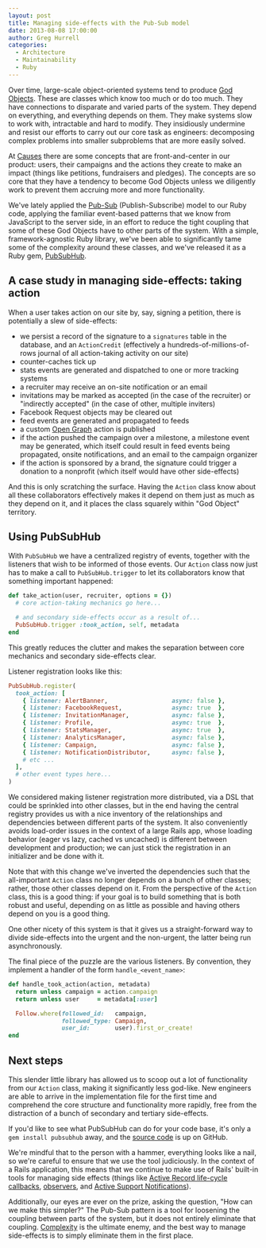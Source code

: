 ```yaml
---
layout: post
title: Managing side-effects with the Pub-Sub model
date: 2013-08-08 17:00:00
author: Greg Hurrell
categories:
  - Architecture
  - Maintainability
  - Ruby
---
```


Over time, large-scale object-oriented systems tend to produce [God
Objects](http://en.wikipedia.org/wiki/God_object). These are classes which know
too much or do too much. They have connections to disparate and varied parts of
the system. They depend on everything, and everything depends on them. They make
systems slow to work with, intractable and hard to modify. They insidiously
undermine and resist our efforts to carry out our core task as engineers:
decomposing complex problems into smaller subproblems that are more easily
solved.

At [Causes](http://www.causes.com) there are some concepts that are
front-and-center in our product: users, their campaigns and the actions
they create to make an impact (things like petitions, fundraisers and pledges).
The concepts are so core that they have a tendency to become God Objects unless
we diligently work to prevent them accruing more and more functionality.

We've lately applied the
[Pub-Sub](https://en.wikipedia.org/wiki/Publish%E2%80%93subscribe_pattern)
(Publish-Subscribe) model to our Ruby code, applying the familiar event-based
patterns that we know from JavaScript to the server side, in an effort to reduce
the tight coupling that some of these God Objects have to other parts of the
system. With a simple, framework-agnostic Ruby library, we've been able to
significantly tame some of the complexity around these classes, and we've
released it as a Ruby gem, [PubSubHub](https://github.com/causes/pubsubhub).

<!-- more -->

## A case study in managing side-effects: taking action

When a user takes action on our site by, say, signing a petition, there is
potentially a slew of side-effects:

  - we persist a record of the signature to a `signatures` table in the
    database, and an `ActionCredit` (effectively a hundreds-of-millions-of-rows
    journal of all action-taking activity on our site)
  - counter-caches tick up
  - stats events are generated and dispatched to one or more tracking systems
  - a recruiter may receive an on-site notification or an email
  - invitations may be marked as accepted (in the case of the recruiter) or
    "indirectly accepted" (in the case of other, multiple inviters)
  - Facebook Request objects may be cleared out
  - feed events are generated and propagated to feeds
  - a custom [Open Graph](https://developers.facebook.com/docs/opengraph/)
    action is published
  - if the action pushed the campaign over a milestone, a milestone event may be
    generated, which itself could result in feed events being propagated, onsite
    notifications, and an email to the campaign organizer
  - if the action is sponsored by a brand, the signature could trigger a
    donation to a nonprofit (which itself would have other side-effects)

And this is only scratching the surface. Having the `Action` class know about
all these collaborators effectively makes it depend on them just as much as they
depend on it, and it places the class squarely within "God Object" territory.

## Using PubSubHub

With `PubSubHub` we have a centralized registry of events, together with the
listeners that wish to be informed of those events. Our `Action` class now just
has to make a call to `PubSubHub.trigger` to let its collaborators know that
something important happened:

```ruby
def take_action(user, recruiter, options = {})
  # core action-taking mechanics go here...

  # and secondary side-effects occur as a result of...
  PubSubHub.trigger :took_action, self, metadata
end
```

This greatly reduces the clutter and makes the separation between core mechanics
and secondary side-effects clear.

Listener registration looks like this:

```ruby
PubSubHub.register(
  took_action: [
    { listener: AlertBanner,                  async: false },
    { listener: FacebookRequest,              async: true  },
    { listener: InvitationManager,            async: false },
    { listener: Profile,                      async: true  },
    { listener: StatsManager,                 async: true  },
    { listener: AnalyticsManager,             async: false },
    { listener: Campaign,                     async: false },
    { listener: NotificationDistributor,      async: false },
    # etc ...
  ],
  # other event types here...
)
```

We considered making listener registration more distributed, via a DSL that
could be sprinkled into other classes, but in the end having the central
registry provides us with a nice inventory of the relationships and dependencies
between different parts of the system. It also conveniently avoids load-order
issues in the context of a large Rails app, whose loading behavior (eager vs
lazy, cached vs uncached) is different between development and production; we
can just stick the registration in an initializer and be done with it.

Note that with this change we've inverted the dependencies such that the
all-important `Action` class no longer depends on a bunch of other classes;
rather, those other classes depend on it. From the perspective of the `Action`
class, this is a good thing: if your goal is to build something that is both
robust and useful, depending on as little as possible and having others depend
on you is a good thing.

One other nicety of this system is that it gives us a straight-forward way to
divide side-effects into the urgent and the non-urgent, the latter being run
asynchronously.

The final piece of the puzzle are the various listeners. By convention, they
implement a handler of the form `handle_<event_name>`:

```ruby
def handle_took_action(action, metadata)
  return unless campaign = action.campaign
  return unless user     = metadata[:user]

  Follow.where(followed_id:   campaign,
               followed_type: Campaign,
               user_id:       user).first_or_create!
end
```

## Next steps

This slender little library has allowed us to scoop out a lot of functionality
from our `Action` class, making it significantly less god-like. New engineers
are able to arrive in the implementation file for the first time and comprehend
the core structure and functionality more rapidly, free from the distraction of
a bunch of secondary and tertiary side-effects.

If you'd like to see what PubSubHub can do for your code base, it's only a `gem
install pubsubhub` away, and the [source
code](https://github.com/causes/pubsubhub) is up on GitHub.

We're mindful that to the person with a hammer, everything looks like a nail, so
we're careful to ensure that we use the tool judiciously. In the context of a
Rails application, this means that we continue to make use of Rails' built-in
tools for managing side effects (things like [Active Record life-cycle
callbacks](http://api.rubyonrails.org/classes/ActiveRecord/Callbacks.html),
[observers](https://github.com/rails/rails-observers), and [Active Support
Notifications](http://api.rubyonrails.org/classes/ActiveSupport/Notifications.html)).

Additionally, our eyes are ever on the prize, asking the question, "How can we
make this simpler?" The Pub-Sub pattern is a tool for loosening the coupling
between parts of the system, but it does not entirely eliminate that coupling.
[Complexity](http://firstround.com/article/The-one-cost-engineers-and-product-managers-dont-consider)
is the ultimate enemy, and the best way to manage side-effects is to simply
eliminate them in the first place.
